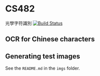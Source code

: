 # CS482
光學字符識別
[![Build Status](https://travis-ci.com/MarkMcCaskey/CS482.svg?token=JRN5sRswefsvVxT2unVR&branch=master)](https://travis-ci.com/MarkMcCaskey/CS482)

## OCR for Chinese characters



## Generating test images

See the `README.md` in the `imgs` folder.

